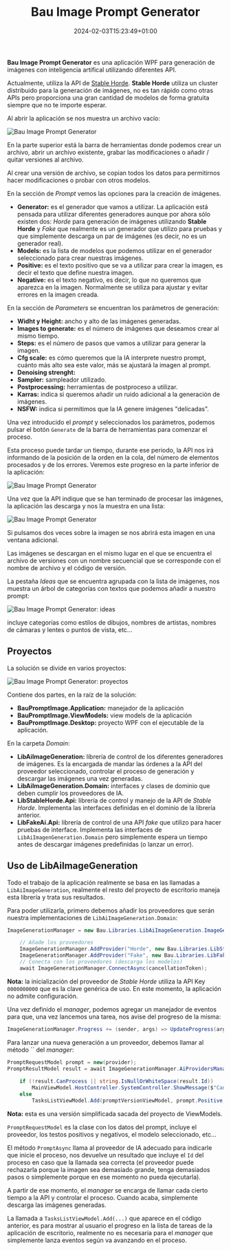 ﻿---
title: Bau Image Prompt Generator
date: 2024-02-03T15:23:49+01:00
---

**Bau Image Prompt Generator** es una aplicación WPF para generación de imágenes con inteligencia artifical utilizando diferentes API.

Actualmente, utiliza la API de [Stable Horde](https://stablehorde.net/). **Stable Horde** utiliza un cluster distribuido para la generación
de imágenes, no es tan rápido como otras APIs pero proporciona una gran cantidad de modelos de forma gratuita siempre que no te importe
esperar.

Al abrir la aplicación se nos muestra un archivo vacío:

![Bau Image Prompt Generator](/docs/prompt-image/images/bau-prompt-images-generator-1.png)

En la parte superior está la barra de herramientas donde podemos crear un archivo, abrir un archivo existente, grabar las modificaciones o
añadir / quitar versiones al archivo.

Al crear una versión de archivo, se copian todos los datos para permitirnos hacer modificaciones o probar con otros modelos.

En la sección de *Prompt* vemos las opciones para la creación de imágenes.

* **Generator:** es el generador que vamos a utilizar. La aplicación está pensada para utilizar diferentes generadores aunque por ahora sólo
existen dos: *Horde* para generación de imágenes utilizando **Stable Horde** y *Fake* que realmente es un generador que utilizo para pruebas
y que simplemente descarga un par de imágenes (es decir, no es un generador real).
* **Models:** es la lista de modelos que podemos utilizar en el generador seleccionado para crear nuestras imágenes.
* **Positive:** es el texto positivo que se va a utilizar para crear la imagen, es decir el texto que define nuestra imagen.
* **Negative:** es el texto negativo, es decir, lo que no queremos que aparezca en la imagen. Normalmente se utiliza para ajustar y evitar
errores en la imagen creada.

En la sección de *Parameters* se encuentran los parámetros de generación:

* **Widht y Height:** ancho y alto de las imágenes generadas.
* **Images to generate:** es el número de imágenes que deseamos crear al mismo tiempo.
* **Steps:** es el número de pasos que vamos a utilizar para generar la imagen.
* **Cfg scale:** es cómo queremos que la IA interprete nuestro prompt, cuánto más alto sea este valor, más se ajustará la imagen al prompt.
* **Denoising strenght:**
* **Sampler:** sampleador utilizado.
* **Postprocessing:** herramientas de postproceso a utilizar.
* **Karras:** indica si queremos añadir un ruido adicional a la generación de imágenes.
* **NSFW:** indica si permitimos que la IA genere imágenes "delicadas".

Una vez introducido el *prompt* y seleccionados los parámetros, podemos pulsar el botón `Generate` de la barra de herramientas para comenzar
el proceso.

Esta proceso puede tardar un tiempo, durante ese periodo, la API nos irá informando de la posición de la orden en la cola, del número de elementos
procesados y de los errores. Veremos este progreso en la parte inferior de la aplicación:

![Bau Image Prompt Generator](/docs/prompt-image/images/bau-prompt-images-generator-2.png)

Una vez que la API indique que se han terminado de procesar las imágenes, la aplicación las descarga y nos la muestra
en una lista:

![Bau Image Prompt Generator](/docs/prompt-image/images/bau-prompt-images-generator-3.png)

Si pulsamos dos veces sobre la imagen se nos abrirá esta imagen en una ventana adicional.

Las imágenes se descargan en el mismo lugar en el que se encuentra el archivo de versiones con un nombre secuencial que se corresponde con el nombre
de archivo y el código de versión.

La pestaña *Ideas* que se encuentra agrupada con la lista de imágenes, nos muestra un árbol de categorías con textos que 
podemos añadir a nuestro prompt:

![Bau Image Prompt Generator: ideas](/docs/prompt-image/images/bau-prompt-images-generator-4.png)

incluye categorías como estilos de dibujos, nombres de artistas, nombres de cámaras y lentes o puntos de vista, etc...

## Proyectos

La solución se divide en varios proyectos:

![Bau Image Prompt Generator: proyectos](/docs/prompt-image/images/bau-prompt-images-generator-5.png)

Contiene dos partes, en la raíz de la solución:

* **BauPromptImage.Application:** manejador de la aplicación
* **BauPromptImage.ViewModels:** view models de la aplicación
* **BauPromptImage.Desktop:** proyecto WPF con el ejecutable de la aplicación.

En la carpeta *Domain*:

* **LibAiImageGeneration:** librería de control de los diferentes generadores de imágenes. Es la
encargada de mandar las órdenes a la API del proveedor seleccionado, controlar el proceso de generación
y descargar las imágenes una vez generadas.
* **LibAiImageGeneration.Domain:** interfaces y clases de dominio que deben cumplir los proveedores de IA.
* **LibStableHorde.Api:** librería de control y manejo de la API de *Stable Horde*. Implementa las interfaces
definidas en el dominio de la librería anterior.
* **LibFakeAi.Api:** librería de control de una API *fake* que utilizo para hacer pruebas de interface. Implementa
las interfaces de `LibAiImagenGeneration.Domain` pero simplemente espera un tiempo antes de descargar imágenes
predefinidas (o lanzar un error).

## Uso de LibAiImageGeneration

Todo el trabajo de la aplicación realmente se basa en las llamadas a `LibAiImageGeneration`, realmente el resto del proyecto de escritorio
maneja esta librería y trata sus resultados.

Para poder utilizarla, primero debemos añadir los proveedores que serán nuestra implementaciones de `LibAiImageGeneration.Domain`:

```csharp
ImageGenerationManager = new Bau.Libraries.LibAiImageGeneration.ImageGenerationManager();

	// Añade los proveedores
	ImageGenerationManager.AddProvider("Horde", new Bau.Libraries.LibStableHorde.Api.StableHordeManager(new Uri("https://stablehorde.net"), "0000000000"));
	ImageGenerationManager.AddProvider("Fake", new Bau.Libraries.LibFakeAi.Api.FakeAiManager());
	// Conecta con los proveedores (descarga los modelos)
	await ImageGenerationManager.ConnectAsync(cancellationToken);
```

**Nota:** la inicialización del proveedor de *Stable Horde* utiliza la API Key `0000000000` que es la clave genérica de uso. En este momento, la aplicación
no admite configuración.

Una vez definido el *manager*, podemos agregar un manejador de eventos para que, una vez lancemos una tarea, nos avise del progreso de la misma:

```csharp
ImageGenerationManager.Progress += (sender, args) => UpdateProgress(args.Generation);
```

Para lanzar una nueva generación a un proveedor, debemos llamar al método `` del *manager*:

```csharp
PromptRequestModel prompt = new(provider);
PromptResultModel result = await ImageGenerationManager.AiProvidersManager.PromptAsync(prompt, cancellationToken);
		 
	if (!result.CanProcess || string.IsNullOrWhiteSpace(result.Id))
		MainViewModel.HostController.SystemController.ShowMessage($"Can't execute the prompt{Environment.NewLine}{result.Message}");
	else
		TasksListViewModel.Add(promptVersionViewModel, prompt.Positive, result.Id);
```

**Nota:** esta es una versión simplificada sacada del proyecto de ViewModels.

`PromptRequestModel` es la clase con los datos del prompt, incluye el proveedor, los testos positivos y negativos, el modelo seleccionado, etc...

El método `PromptAsync` llama al proveedor de IA adecuado para indicarle que inicie el proceso, nos devuelve un resultado que
incluye el `Id` del proceso en caso que la llamada sea correcta (el proveedor puede rechazarla porque la imagen sea demasiado grande, tenga demasiados
pasos o simplemente porque en ese momento no pueda ejecutarla).

A partir de ese momento, el *manager* se encarga de llamar cada cierto tiempo a la API y controlar el proceso. Cuando acaba, simplemente descarga las
imágenes generadas.

La llamada a `TasksListViewModel.Add(...)` que aparece en el código anterior, es para mostrar al usuario el progreso en la lista de tareas de la aplicación
de escritorio, realmente no es necesaria para el *manager* que simplemente lanza eventos según va avanzando en el proceso.

